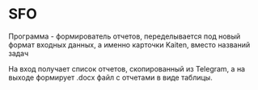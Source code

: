 # SFO
Программа - формирователь отчетов, переделывается под новый формат входных данных, а именно карточки Kaiten, вместо названий задач

На вход получает список отчетов, скопированный из Telegram, а на выходе формирует .docx файл с отчетами в виде таблицы.
